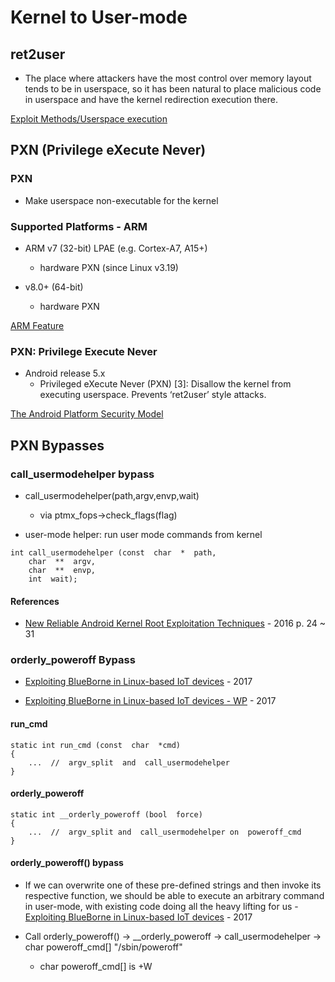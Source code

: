 # Kernel to User-mode
## ret2user

* The place where attackers have the most control over memory layout tends to be in userspace, so it has been natural to place malicious code in userspace and have the kernel redirection execution there.

[Exploit Methods/Userspace execution](https://kernsec.org/wiki/index.php/Exploit_Methods/Userspace_execution)

## PXN (Privilege eXecute Never)
### PXN

* Make userspace non-executable for the kernel

### Supported Platforms - ARM

* ARM v7 (32-bit) LPAE (e.g. Cortex-A7, A15+)
   * hardware PXN (since Linux v3.19)

* v8.0+ (64-bit)
   * hardware PXN

[ARM Feature](http://infocenter.arm.com/help/index.jsp?topic=/com.arm.doc.den0024a/BABCEADG.html)
   
### PXN: Privilege Execute Never

* Android release 5.x
   * Privileged eXecute Never (PXN) [3]: Disallow the kernel from executing userspace. Prevents ‘ret2user’ style attacks.

[The Android Platform Security Model](https://arxiv.org/pdf/1904.05572.pdf)

## PXN Bypasses
### call_usermodehelper bypass
* call_usermodehelper(path,argv,envp,wait)
   * via ptmx_fops->check_flags(flag)

* user-mode​​ helper: run user mode commands from kernel
```
int​ call_usermodehelper​ (const​ ​ char​ ​ *​ ​ path,
    char​ ​ **​ ​ argv,
    char​ ​ **​ ​ envp,
    int​ ​ wait); 
```

#### References

* [New Reliable Android Kernel Root Exploitation Techniques](http://powerofcommunity.net/poc2016/x82.pdf) - 2016
   p. 24 ~ 31
   
### orderly_poweroff​ Bypass

* [Exploiting BlueBorne in Linux-based IoT devices](https://go.armis.com/hubfs/ExploitingBlueBorneLinuxBasedIoTDevices.pdf) - 2017

* [Exploiting BlueBorne in Linux-based IoT devices - WP](https://www.blackhat.com/docs/eu-17/materials/eu-17-Seri-BlueBorne-A-New-Class-Of-Airborne-Attacks-Compromising-Any-Bluetooth-Enabled-Linux-IoT-Device-wp.pdf) - 2017


#### run_cmd

```
static​ int​ run_cmd​ (const​ ​ char​ ​ *cmd)
{
    ...​ ​ //​ ​ argv_split​ ​ and​ ​ call_usermodehelper 
} 
```

#### orderly_poweroff​

```
static​ int​ __orderly_poweroff​ (bool​ ​ force) 
{ 
    ...​ ​ //​ ​ argv_split​ and​ ​ call_usermodehelper​ on​ ​ poweroff_cmd 
} 
```

#### orderly_poweroff() bypass

* If we can overwrite one of these pre-defined strings and then invoke its respective function, we should be able to execute an arbitrary command in user-mode, with existing code doing all the heavy lifting for us - [Exploiting BlueBorne in Linux-based IoT devices](https://go.armis.com/hubfs/ExploitingBlueBorneLinuxBasedIoTDevices.pdf) - 2017

* Call orderly_poweroff()
   -> __orderly_poweroff -> call_usermodehelper -> char poweroff_cmd[] "/sbin/poweroff"
   * char poweroff_cmd[] is +W
